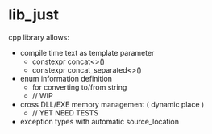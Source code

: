 # lib_just
cpp library allows:
* compile time text as template parameter
  * constexpr concat<>()
  * constexpr concat_separated<>()
* enum information definition
  * for converting to/from string
  * // WIP
* cross DLL/EXE memory management ( dynamic place )
  * // YET NEED TESTS
* exception types with automatic source_location
